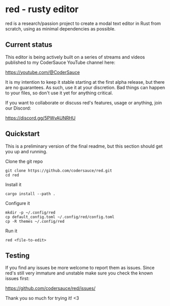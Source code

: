 # red - rusty editor

red is a research/passion project to create a modal text editor in Rust from scratch, using as minimal dependencies as possible.

## Current status

This editor is being actively built on a series of streams and videos published to my CoderSauce YouTube channel here:

https://youtube.com/@CoderSauce

It is my intention to keep it stable starting at the first alpha release, but there are no guarantees. As such, use it at your discretion. Bad things can happen to your files, so don't use it yet for anything critical.

If you want to collaborate or discuss red's features, usage or anything, join our Discord:

https://discord.gg/5PWvAUNRHU

## Quickstart

This is a preliminary version of the final readme, but this section should get you up and running.

Clone the git repo

```shell
git clone https://github.com/codersauce/red.git
cd red
```

Install it

```shell
cargo install --path .
```

Configure it

```shell
mkdir -p ~/.config/red
cp default_config.toml ~/.config/red/config.toml
cp -R themes ~/.config/red
```

Run it

```shell
red <file-to-edit>
```

## Testing

If you find any issues be more welcome to report them as issues. Since red's still very immature and unstable make sure you check the known issues first:

https://github.com/codersauce/red/issues/

Thank you so much for trying it! <3
